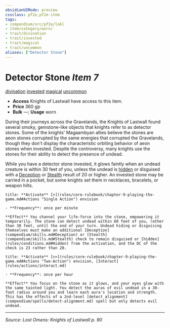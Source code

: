 ```yaml
---
obsidianUIMode: preview
cssclass: pf2e,pf2e-item
tags:
- compendium/src/pf2e/lokl
- item/category/worn/
- trait/divination
- trait/invested
- trait/magical
- trait/uncommon
aliases: ["Detector Stone"]
---
```

# Detector Stone *Item 7*  
[divination](divination.md "Divination School Trait")  [invested](invested.md "Invested Item Trait")  [magical](magical.md "Magical Item Trait")  [uncommon](uncommon.md "Uncommon Rarity Trait")  

- **Access** Knights of Lastwall have access to this item.
- **Price** 360 gp
- **Bulk** —; **Usage** worn

During their journeys across the Gravelands, the Knights of Lastwall found several smoky, gemstone-like objects that knights refer to as detector stones. Some of the knights' Magaambyan allies believe the stones are aeon stones corrupted by the same energies that corrupted the Gravelands, though they don't display the characteristic orbiting behavior of aeon stones when invested. Despite the controversy, many knights use the stones for their ability to detect the presence of undead.

While you have a detector stone invested, it glows faintly when an undead creature is within 30 feet of you, unless the undead is [hidden](conditions.md#Hidden) or disguised with a [Deception](skills.md#Deception) or [Stealth](skills.md#Stealth) result of 20 or higher. An invested stone may be carried in a pocket, but some knights set them in necklaces, bracelets, or weapon hilts.

```ad-embed-ability
title: **Activate** [>](rules/core-rulebook/chapter-9-playing-the-game.md#Actions "Single Action") envision

- **Frequency**: once per minute

**Effect** You channel your life-force into the stone, empowering it temporarily. The stone can detect undead within 60 feet of you, rather than 30 feet, until the end of your turn. Undead hiding or disguising themselves must make an additional [Deception](compendium/skills.md#Deception) or [Stealth](compendium/skills.md#Stealth) check to remain disguised or [hidden](rules/conditions.md#Hidden) from the activation, and the DC of the check is 23 rather than 20.
```

```ad-embed-ability
title: **Activate** [>>](rules/core-rulebook/chapter-9-playing-the-game.md#Actions "Two-Action") envision, [Interact](rules/actions/interact.md)

- **Frequency**: once per hour

**Effect** You focus on the stone as it glows, and your eyes glow with the same tainted light. You detect the auras of evil undead in a 30-foot radius around you and learn each aura's location and strength. This has the effects of a 2nd-level [detect alignment](compendium/spells/detect-alignment.md) spell but only detects evil undead.
```


---
*Source: Lost Omens: Knights of Lastwall p. 90*